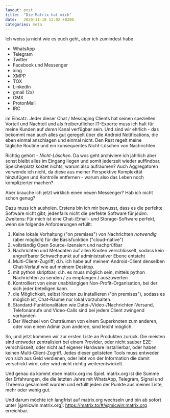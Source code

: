 ```yaml
---
layout: post
title:  "Die Matrix hat mich"
date:   2020-11-18 12:02 +0200
categories: meta
---
```

Ich weiss ja nicht wie es euch geht, aber ich zumindest habe

- WhatsApp
- Telegram
- Twitter
- Facebook und Messenger
- xing
- XMPP
- TOX
- LinkedIn 
- gmail (2x)
- GMX
- ProtonMail
- IRC

im Einsatz. Jeder dieser Chat / Messaging Clients hat seinen speziellen Vorteil und Nachteil und als freiberuflicher 
IT-Experte muss ich halt für meine Kunden auf *deren* Kanal verfügbar sein. Und sind wir ehrlich - das bekommt man auch 
alles gut geregelt über die Android Notifications, die eben einmal anschlagen und einmal nicht. Den Rest regelt meine  
tägliche Routine und ein konsequentes Nicht-Löschen von Nachrichten. 

Richtig gehört - *Nicht-Löschen*. Da wos geht archiviere ich jährlich aber sonst bleibt alles im Eingang liegen und 
somit jederzeit wieder auffindbar. Speicherplatz kostet  nichts, warum also aufräumen? Auch Aggregatoren verwende ich 
nicht, da diese aus meiner Perspektive Komplexität hinzufügen und Kontrolle entfernen - warum also das Leben noch 
komplizierter machen?

Aber brauche ich jetzt wirklich einen neuen Messenger? Hab ich nicht schon genug?

Dazu muss ich ausholen. Erstens bin ich mir bewusst, dass es die perfekte Software nicht gibt; jedenfalls nicht die 
perfekte Software für *jeden*. Zweitens: Für mich ist eine Chat-/Email- und Storage-Software perfekt, wenn sie 
folgende Anforderungen erfüllt:

1. Keine lokale Vorhaltung ("on premises") von Nachrichten *notwendig* (aber möglich) für die Basisfunktion ("cloud-native")
2. vollständig Open Source-lizensiert und nachprüfbar
3. Nachrichten und Metadaten auf allen Knoten verschlüsselt, sodass kein angreifbarer Schwachpunkt auf administrativer Ebene entsteht
4. Multi-Client-Zugriff; d.h. ich habe auf meinem Android-Client denselben Chat-Verlauf wie auf meinem Desktop.
5. mit python skriptbar; d.h. es muss möglich sein, mittels python Nachrichten zu senden / zu empfangen / auszuwerten
6. Kontrolliert von einer unabhängigen Non-Profit-Organisation, bei der sich jeder beteiligen kann.
7. die Möglichkeit, selbst Knoten zu installieren ("on premises"), sodass es möglich ist, Chat-Räume nur lokal vorzuhalten.
8. Standard-Funktionalitäten wie Datei-/Video-/Nachrichten-Versand, Telefonanrufe und Video-Calls sind bei jedem Client zwingend vorhanden
9. Der Wechsel von Chaträumen von einem Superknoten zum anderen, oder von einem Admin zum anderen, sind leicht möglich.

So, und jetzt kommen wir zur ersten Liste an Produkten zurück. Die meisten sind entweder zentralisiert bei einem 
Provider, oder nicht sauber E2E-verschlüsselt, oder nicht auf eigener Hardware installierbar, oder haben keinen 
Multi-Client-Zugriff. Jedes dieser gelisteten Tools muss entweder von sich aus Geld verdienen, oder lebt von der 
Information die damit verschickt wird, oder wird nicht richtig weiterentwickelt.

Und genau da kommt eben matrix.org ins Spiel. matrix.org ist die Summe der Erfahrungen, die die letzten Jahre mit 
WhatsApp, Telegram, Signal und Threema gesammelt wurden und erfüllt jeden der Punkte aus meiner Liste, mehr oder wenig 
gut.

Und darum möchte ich langfrist auf matrix.org wechseln und bin ab sofort unter [@micwin:matrix.org]: https://matrix.to/#/@micwin:matrix.org erreichbar.